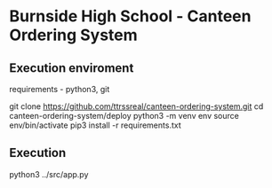 # Burnside High School - Canteen Ordering System


## Execution enviroment
requirements - python3, git

git clone https://github.com/ttrssreal/canteen-ordering-system.git
cd canteen-ordering-system/deploy
python3 -m venv env
source env/bin/activate
pip3 install -r requirements.txt

## Execution
python3 ../src/app.py
